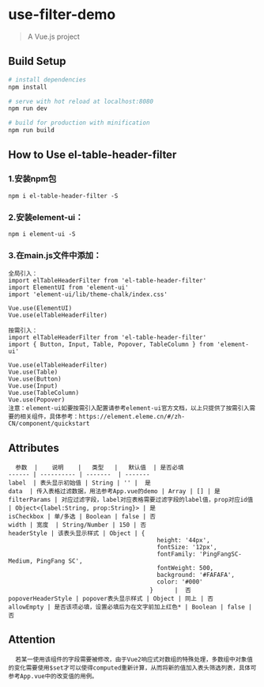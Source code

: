 # use-filter-demo

> A Vue.js project

## Build Setup

``` bash
# install dependencies
npm install

# serve with hot reload at localhost:8080
npm run dev

# build for production with minification
npm run build
```

## How to Use el-table-header-filter
  
  ### 1.安装npm包
    npm i el-table-header-filter -S

  ### 2.安装element-ui：
    npm i element-ui -S 

  ### 3.在main.js文件中添加：
    全局引入：
    import elTableHeaderFilter from 'el-table-header-filter'
    import ElementUI from 'element-ui'
    import 'element-ui/lib/theme-chalk/index.css'

    Vue.use(ElementUI)
    Vue.use(elTableHeaderFilter)

    按需引入：
    import elTableHeaderFilter from 'el-table-header-filter'
    import { Button, Input, Table, Popover, TableColumn } from 'element-ui'

    Vue.use(elTableHeaderFilter)
    Vue.use(Table)
    Vue.use(Button)
    Vue.use(Input)
    Vue.use(TableColumn)
    Vue.use(Popover)
    注意：element-ui如要按需引入配置请参考element-ui官方文档，以上只提供了按需引入需要的相关组件，具体参考：https://element.eleme.cn/#/zh-CN/component/quickstart

  ## Attributes

      参数  |    说明    |   类型   |   默认值  | 是否必填 
    ------ | ---------- | -------  | -------
    label  | 表头显示初始值 | String | '' |  是
    data  | 传入表格过滤数据，用法参考App.vue的demo | Array | [] | 是
    filterParams | 对应过滤字段，label对应表格需要过滤字段的label值，prop对应id值 | Object<{label:String, prop:String}> | 是
    isCheckbox | 单/多选 | Boolean | false | 否
    width | 宽度  | String/Number | 150 | 否
    headerStyle | 该表头显示样式 | Object | {
                                              height: '44px',
                                              fontSize: '12px',
                                              fontFamily: 'PingFangSC-Medium, PingFang SC',
                                              fontWeight: 500,
                                              background: '#FAFAFA',
                                              color: '#000'
                                            }      |  否
    popoverHeaderStyle | popover表头显示样式 | Object | 同上 | 否
    allowEmpty | 是否该项必填，设置必填后为在文字前加上红色* | Boolean | false | 否

  ## Attention

      若某一使用该组件的字段需要被修改，由于Vue2响应式对数组的特殊处理，多数组中对象值的变化需要使用$set才可以使得computed重新计算，从而将新的值加入表头筛选列表，具体可参考App.vue中的改变值的用例。

  

